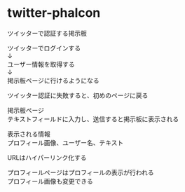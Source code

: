 # twitter-phalcon

ツイッターで認証する掲示板

ツイッターでログインする<br>
↓<br>
ユーザー情報を取得する<br>
↓<br>
掲示板ページに行けるようになる<br>

ツイッター認証に失敗すると、初めのページに戻る

掲示板ページ<br>
テキストフィールドに入力し、送信すると掲示板に表示される<br>

表示される情報<br>
プロフィール画像、ユーザー名、テキスト<br>

URLはハイパーリンク化する<br>

プロフィールページはプロフィールの表示が行われる<br>
プロフィール画像も変更できる<br>
